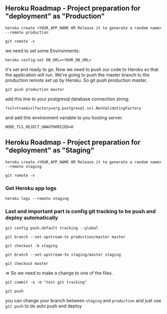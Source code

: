 ﻿## Heroku Roadmap - Project preparation for "deployment" as "Production"

`heroku create <YOUR_APP_NAME OR Release it to generate a random name> --remote production`

`git remote -v`

we need to set some Environments:

`heroku config:set DB_URL=<YOUR_DB_URL>`

it's set and ready to go. Now we need to push our code to Heroku so that the application will run. We're going to push the master branch to the production remote set up by Heroku. So git push production master. 

`git push production master`



add this line to your postgresql database connection string:

`?ssl=true&sslfactory=org.postgresql.ssl.NonValidatingFactory`

and add this environment variable to you hosting server:

`NODE_TLS_REJECT_UNAUTHORIZED=0`


## Heroku Roadmap - Project preparation for "deployment" as "Staging"

`heroku create <YOUR_APP_NAME OR Release it to generate a random name> --remote staging`

`git remote -v`


### Get Heroku app logs

`heroku logs --remote staging`


### Last and important part is config git tracking to be push and deploy automatically 

`git config push.default tracking --global`

`git branch --set-upstream-to production/master master`

`git checkout -b staging`

`git branch --set-upstream-to staging/master staging`

`git checkout master`

=> So we need to make a change to one of the files.

`git commit -a -m "test git tracking"`

`git push`

you can change your branch between `staging` and `production` and just use `git push` to do auto push and deploy
